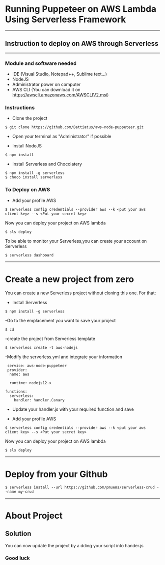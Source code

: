 <!--
title: 'AWS Lambda deploying template for Puppeteer'
description: 'This example shows you how to run Puppeteer on AWS Lambda'
framework: v1
platform: AWS
language: nodeJS
authorLink: 'https://github.com/Battiatus'
authorName: 'Ruga'

-->

# Running Puppeteer on AWS Lambda Using Serverless Framework
___________

## Instruction to deploy on AWS through Serverless
___________

### Module and software needed

- IDE (Visual Studio, Notepad++, Sublime text...)
- NodeJS
- Administrator power on computer
- AWS CLI (You can download it on https://awscli.amazonaws.com/AWSCLIV2.msi)


### Instructions 
- Clone the project

```
$ git clone https://github.com/Battiatus/aws-node-puppeteer.git

```

- Open your terminal as "Administrator" if possible

- Install NodeJS
```
$ npm install 
```
- Install Serverless and Chocolatery
```
$ npm install -g serverless
$ choco install serverless
```

### To Deploy on AWS 

- Add your profile AWS

```
$ serverless config credentials --provider aws --k <put your aws client key> --s <Put your secret key>
```
Now you can deploy your project on AWS lambda

```
$ sls deploy
```
To be able to monitor your Serverless,you can create your account on Serverless 
```
$ serverless dashboard
```

___________
# Create a new project from zero

You can create a new Serverless project without cloning this one.
For that:

- Install Serverless
```
$ npm install -g serverless
```
-Go to the emplacement you want to save your project

```
$ cd
```

-create the project from Serverless template

```
$ serverless create -t aws-nodejs
```

-Modify the serverless.yml and integrate your information

```
 service: aws-node-puppeteer
 provider:
  name: aws
   
  runtime: nodejs12.x
    
functions:
  serverless:
    handler: handler.Canary
```
- Update your handler.js with your required function and save

- Add your profile AWS

```
$ serverless config credentials --provider aws --k <put your aws client key> --s <Put your secret key>
```
Now you can deploy your project on AWS lambda

```
$ sls deploy
```
 
___________
# Deploy from your Github

```
$ serverless install --url https://github.com/pmuens/serverless-crud --name my-crud
```
___________
# About Project 

## Solution 

You can now update the project by a dding your script into hander.js

###  Good luck
